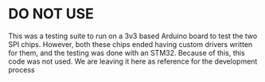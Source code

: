 # DO NOT USE
This was a testing suite to run on a 3v3 based Arduino board to test the two SPI chips. However, both these chips ended having custom drivers written for them, and the testing was done with an STM32. Because of this, this code was not used. We are leaving it here as reference for the development process